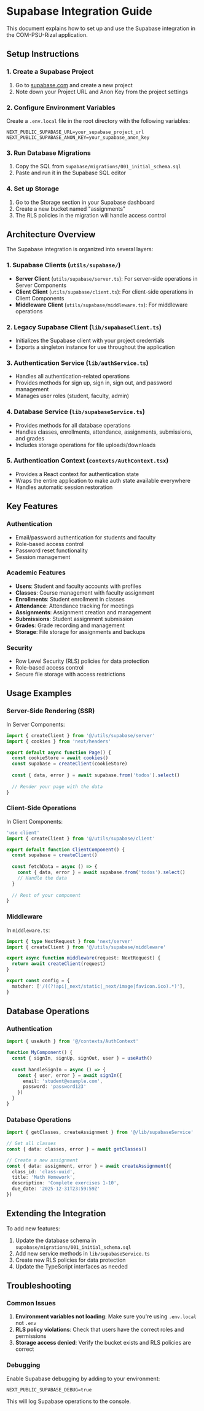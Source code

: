 # Supabase Integration Guide

This document explains how to set up and use the Supabase integration in the COM-PSU-Rizal application.

## Setup Instructions

### 1. Create a Supabase Project

1. Go to [supabase.com](https://supabase.com/) and create a new project
2. Note down your Project URL and Anon Key from the project settings

### 2. Configure Environment Variables

Create a `.env.local` file in the root directory with the following variables:

```env
NEXT_PUBLIC_SUPABASE_URL=your_supabase_project_url
NEXT_PUBLIC_SUPABASE_ANON_KEY=your_supabase_anon_key
```

### 3. Run Database Migrations

1. Copy the SQL from `supabase/migrations/001_initial_schema.sql`
2. Paste and run it in the Supabase SQL editor

### 4. Set up Storage

1. Go to the Storage section in your Supabase dashboard
2. Create a new bucket named "assignments"
3. The RLS policies in the migration will handle access control

## Architecture Overview

The Supabase integration is organized into several layers:

### 1. Supabase Clients (`utils/supabase/`)

- **Server Client** (`utils/supabase/server.ts`): For server-side operations in Server Components
- **Client Client** (`utils/supabase/client.ts`): For client-side operations in Client Components
- **Middleware Client** (`utils/supabase/middleware.ts`): For middleware operations

### 2. Legacy Supabase Client (`lib/supabaseClient.ts`)

- Initializes the Supabase client with your project credentials
- Exports a singleton instance for use throughout the application

### 3. Authentication Service (`lib/authService.ts`)

- Handles all authentication-related operations
- Provides methods for sign up, sign in, sign out, and password management
- Manages user roles (student, faculty, admin)

### 4. Database Service (`lib/supabaseService.ts`)

- Provides methods for all database operations
- Handles classes, enrollments, attendance, assignments, submissions, and grades
- Includes storage operations for file uploads/downloads

### 5. Authentication Context (`contexts/AuthContext.tsx`)

- Provides a React context for authentication state
- Wraps the entire application to make auth state available everywhere
- Handles automatic session restoration

## Key Features

### Authentication

- Email/password authentication for students and faculty
- Role-based access control
- Password reset functionality
- Session management

### Academic Features

- **Users**: Student and faculty accounts with profiles
- **Classes**: Course management with faculty assignment
- **Enrollments**: Student enrollment in classes
- **Attendance**: Attendance tracking for meetings
- **Assignments**: Assignment creation and management
- **Submissions**: Student assignment submission
- **Grades**: Grade recording and management
- **Storage**: File storage for assignments and backups

### Security

- Row Level Security (RLS) policies for data protection
- Role-based access control
- Secure file storage with access restrictions

## Usage Examples

### Server-Side Rendering (SSR)

In Server Components:

```typescript
import { createClient } from '@/utils/supabase/server'
import { cookies } from 'next/headers'

export default async function Page() {
  const cookieStore = await cookies()
  const supabase = createClient(cookieStore)
  
  const { data, error } = await supabase.from('todos').select()
  
  // Render your page with the data
}
```

### Client-Side Operations

In Client Components:

```typescript
'use client'
import { createClient } from '@/utils/supabase/client'

export default function ClientComponent() {
  const supabase = createClient()
  
  const fetchData = async () => {
    const { data, error } = await supabase.from('todos').select()
    // Handle the data
  }
  
  // Rest of your component
}
```

### Middleware

In `middleware.ts`:

```typescript
import { type NextRequest } from 'next/server'
import { createClient } from '@/utils/supabase/middleware'

export async function middleware(request: NextRequest) {
  return await createClient(request)
}

export const config = {
  matcher: ['/((?!api|_next/static|_next/image|favicon.ico).*)'],
}
```

## Database Operations

### Authentication

```typescript
import { useAuth } from '@/contexts/AuthContext'

function MyComponent() {
  const { signIn, signUp, signOut, user } = useAuth()
  
  const handleSignIn = async () => {
    const { user, error } = await signIn({
      email: 'student@example.com',
      password: 'password123'
    })
  }
}
```

### Database Operations

```typescript
import { getClasses, createAssignment } from '@/lib/supabaseService'

// Get all classes
const { data: classes, error } = await getClasses()

// Create a new assignment
const { data: assignment, error } = await createAssignment({
  class_id: 'class-uuid',
  title: 'Math Homework',
  description: 'Complete exercises 1-10',
  due_date: '2025-12-31T23:59:59Z'
})
```

## Extending the Integration

To add new features:

1. Update the database schema in `supabase/migrations/001_initial_schema.sql`
2. Add new service methods in `lib/supabaseService.ts`
3. Create new RLS policies for data protection
4. Update the TypeScript interfaces as needed

## Troubleshooting

### Common Issues

1. **Environment variables not loading**: Make sure you're using `.env.local` not `.env`
2. **RLS policy violations**: Check that users have the correct roles and permissions
3. **Storage access denied**: Verify the bucket exists and RLS policies are correct

### Debugging

Enable Supabase debugging by adding to your environment:

```env
NEXT_PUBLIC_SUPABASE_DEBUG=true
```

This will log Supabase operations to the console.